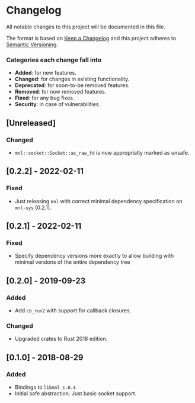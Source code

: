 # Changelog
All notable changes to this project will be documented in this file.

The format is based on [Keep a Changelog](http://keepachangelog.com/en/1.0.0/)
and this project adheres to [Semantic Versioning](http://semver.org/spec/v2.0.0.html).

### Categories each change fall into

* **Added**: for new features.
* **Changed**: for changes in existing functionality.
* **Deprecated**: for soon-to-be removed features.
* **Removed**: for now removed features.
* **Fixed**: for any bug fixes.
* **Security**: in case of vulnerabilities.


## [Unreleased]
### Changed
- `mnl::socket::Socket::as_raw_fd` is now appropriatly marked as unsafe.

## [0.2.2] - 2022-02-11
### Fixed
- Just releasing `mnl` with correct minimal dependency specification
  on `mnl-sys` (0.2.1).


## [0.2.1] - 2022-02-11
### Fixed
- Specify dependency versions more exactly to allow building with minimal versions
  of the entire dependency tree


## [0.2.0] - 2019-09-23
### Added
- Add `cb_run2` with support for callback closures.

### Changed
- Upgraded crates to Rust 2018 edition.


## [0.1.0] - 2018-08-29
### Added
- Bindings to `libmnl 1.0.4`
- Initial safe abstraction. Just basic socket support.
